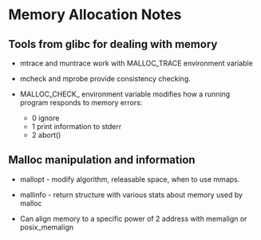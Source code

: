 # Memory Allocation Notes

## Tools from glibc for dealing with memory

* mtrace and muntrace work with MALLOC_TRACE environment
variable

* mcheck and mprobe provide consistency checking.

* MALLOC_CHECK_ environment variable modifies how a running program
responds to memory errors:
    * 0 ignore
    * 1 print information to stderr
    * 2 abort()

## Malloc manipulation and information
* mallopt - modify algorithm, releasable space, when to use mmaps.
* mallinfo - return structure with various stats about memory used
by malloc

* Can align memory to a specific  power of 2 address with memalign 
or posix_memalign 
